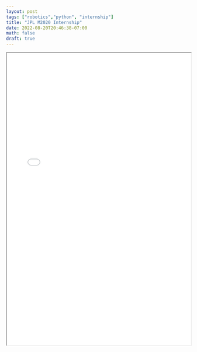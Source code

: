 ```yaml
---
layout: post
tags: ["robotics","python", "internship"]
title: "JPL M2020 Internship"
date: 2022-08-20T20:46:38-07:00
math: false
draft: true
---
```

<iframe width="100%" height="800" src="/pdfs/final_report.pdf">


